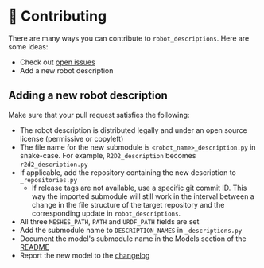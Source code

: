 # 👷 Contributing

There are many ways you can contribute to `robot_descriptions`. Here are some ideas:

- Check out [open issues](https://github.com/stephane-caron/robot_descriptions.py/issues?q=is%3Aissue+is%3Aopen)
- Add a new robot description

## Adding a new robot description

Make sure that your pull request satisfies the following:

- The robot description is distributed legally and under an open source license (permissive or copyleft)
- The file name for the new submodule is ``<robot_name>_description.py`` in snake-case. For example, ``R2D2_description`` becomes ``r2d2_description.py``
- If applicable, add the repository containing the new description to ``_repositories.py``
    - If release tags are not available, use a specific git commit ID. This way the imported submodule will still work in the interval between a change in the file structure of the target repository and the corresponding update in `robot_descriptions`.
- All three ``MESHES_PATH``, ``PATH`` and ``URDF_PATH`` fields are set
- Add the submodule name to ``DESCRIPTION_NAMES`` in ``_descriptions.py``
- Document the model's submodule name in the Models section of the [README](README.md)
- Report the new model to the [changelog](CHANGELOG.md)
